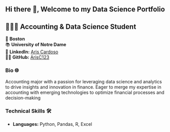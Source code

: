 ## Hi there 👋, Welcome to my Data Science Portfolio

## 🧑🏾‍💻 **Accounting & Data Science Student**

📍 **Boston**  
📚  **University of Notre Dame**  
🔗 **LinkedIn:** [Aris Cardoso](www.linkedin.com/in/aris-cardoso)  
👨‍💻 **GitHub:** [ArisC123](https://github.com/ArisC123)  

### Bio 🌐
Accounting major with a passion for leveraging data science and analytics to drive insights and innovation in finance. Eager to merge my expertise in accounting with emerging technologies to optimize financial processes and decision-making

### Technical Skills 🛠️
- **Languages:** Python, Pandas, R, Excel


